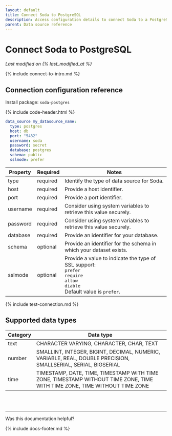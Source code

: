 ```yaml
---
layout: default
title: Connect Soda to PostgreSQL
description: Access configuration details to connect Soda to a PostgreSQL data source.
parent: Data source reference
---
```


# Connect Soda to PostgreSQL
*Last modified on {% last_modified_at %}*

{% include connect-to-intro.md %}

## Connection configuration reference

Install package: `soda-postgres`

{% include code-header.html %}
```yaml
data_source my_datasource_name:
  type: postgres
  host: db
  port: "5432"
  username: soda
  password: secret
  database: postgres
  schema: public
  sslmode: prefer
```

| Property  | Required  | Notes                                                      |
| --------- | --------- | ---------------------------------------------------------- |
| type      | required  | Identify the type of data source for Soda.               |
| host      | required  | Provide a host identifier.                               |
| port      | required  | Provide a port identifier.                               |
| username  | required  | Consider using system variables to retrieve this value securely. |
| password  | required  | Consider using system variables to retrieve this value securely. |
| database  | required  | Provide an identifier for your database.                 |
| schema    | optional  | Provide an identifier for the schema in which your dataset exists.|
| sslmode   | optional  | Provide a value to indicate the type of SSL support: <br />`prefer`<br /> `require`<br /> `allow`<br /> `diable`<br /> Default value is `prefer`. |

{% include test-connection.md %}

## Supported data types

| Category | Data type  |
| -------- | ---------- |
| text     | CHARACTER VARYING, CHARACTER, CHAR, TEXT  |
| number   | SMALLINT, INTEGER, BIGINT, DECIMAL, NUMERIC, VARIABLE, REAL, DOUBLE PRECISION, SMALLSERIAL, SERIAL, BIGSERIAL  |
| time     | TIMESTAMP, DATE, TIME, TIMESTAMP WITH TIME ZONE, TIMESTAMP WITHOUT TIME ZONE, TIME WITH TIME ZONE, TIME WITHOUT TIME ZONE |


<br />
<br />

---

Was this documentation helpful?

<!-- LikeBtn.com BEGIN -->
<span class="likebtn-wrapper" data-theme="tick" data-i18n_like="Yes" data-ef_voting="grow" data-show_dislike_label="true" data-counter_zero_show="true" data-i18n_dislike="No"></span>
<script>(function(d,e,s){if(d.getElementById("likebtn_wjs"))return;a=d.createElement(e);m=d.getElementsByTagName(e)[0];a.async=1;a.id="likebtn_wjs";a.src=s;m.parentNode.insertBefore(a, m)})(document,"script","//w.likebtn.com/js/w/widget.js");</script>
<!-- LikeBtn.com END -->

{% include docs-footer.md %}